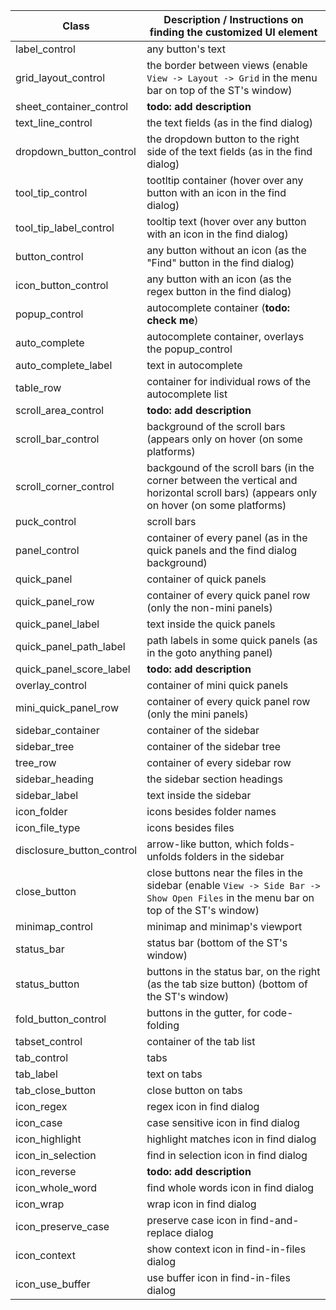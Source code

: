 Class | Description / Instructions on finding the customized UI element
----- | ---------------------------------------------------------------
label_control | any button's text
grid_layout_control | the border between views (enable `View -> Layout -> Grid` in the menu bar on top of the ST's window)
sheet_container_control | **todo: add description**
text_line_control | the text fields (as in the find dialog)
dropdown_button_control | the dropdown button to the right side of the text fields (as in the find dialog)
tool_tip_control | tootltip container (hover over any button with an icon in the find dialog)
tool_tip_label_control | tooltip text (hover over any button with an icon in the find dialog)
button_control | any button without an icon (as the "Find" button in the find dialog)
icon_button_control | any button with an icon (as the regex button in the find dialog)
popup_control | autocomplete container (**todo: check me**)
auto_complete | autocomplete container, overlays the popup_control
auto_complete_label | text in autocomplete
table_row | container for individual rows of the autocomplete list
scroll_area_control | **todo: add description**
scroll_bar_control | background of the scroll bars (appears only on hover (on some platforms)
scroll_corner_control | backgound of the scroll bars (in the corner between the vertical and horizontal scroll bars) (appears only on hover (on some platforms)
puck_control | scroll bars
panel_control | container of every panel (as in the quick panels and the find dialog background)
quick_panel | container of quick panels
quick_panel_row | container of every quick panel row (only the non-mini panels)
quick_panel_label | text inside the quick panels
quick_panel_path_label | path labels in some quick panels (as in the goto anything panel)
quick_panel_score_label | **todo: add description**
overlay_control | container of mini quick panels
mini_quick_panel_row | container of every quick panel row (only the mini panels)
sidebar_container | container of the sidebar
sidebar_tree | container of the sidebar tree
tree_row | container of every sidebar row
sidebar_heading | the sidebar section headings
sidebar_label | text inside the sidebar
icon_folder | icons besides folder names
icon_file_type | icons besides files
disclosure_button_control | arrow-like button, which folds-unfolds folders in the sidebar
close_button | close buttons near the files in the sidebar (enable `View -> Side Bar -> Show Open Files` in the menu bar on top of the ST's window)
minimap_control | minimap and minimap's viewport
status_bar | status bar (bottom of the ST's window)
status_button | buttons in the status bar, on the right (as the tab size button) (bottom of the ST's window)
fold_button_control | buttons in the gutter, for code-folding
tabset_control | container of the tab list
tab_control | tabs
tab_label | text on tabs
tab_close_button | close button on tabs
icon_regex | regex icon in find dialog
icon_case | case sensitive icon in find dialog
icon_highlight | highlight matches icon in find dialog
icon_in_selection | find in selection icon in find dialog
icon_reverse | **todo: add description**
icon_whole_word | find whole words icon in find dialog
icon_wrap | wrap icon in find dialog
icon_preserve_case | preserve case icon in find-and-replace dialog
icon_context | show context icon in find-in-files dialog
icon_use_buffer | use buffer icon in find-in-files dialog
